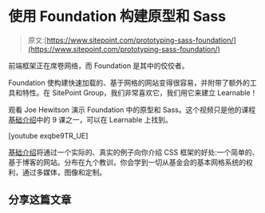 # 使用 Foundation 构建原型和 Sass

> 原文:[https://www.sitepoint.com/prototyping-sass-foundation/](https://www.sitepoint.com/prototyping-sass-foundation/)

前端框架正在席卷网络，而 Foundation 是其中的佼佼者。

Foundation 使构建快速加载的、基于网格的网站变得很容易，并附带了额外的工具和特性。在 SitePoint Group，我们非常喜欢它，我们用它来建立 Learnable！

观看 Joe Hewitson 演示 Foundation 中的原型和 Sass。这个视频只是他的课程[基础介绍](https://learnable.com/courses/an-introduction-to-foundation-2864)中的 9 课之一，可以在 Learnable 上找到。

[youtube exqbe9TR_UE]

[基础介绍](https://learnable.com/courses/an-introduction-to-foundation-2864)将通过一个实际的、真实的例子向你介绍 CSS 框架的好处:一个简单的、基于博客的网站。分布在九个教训，你会学到一切从基金会的基本网格系统的权利，通过多媒体，图像和定制。

## 分享这篇文章